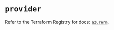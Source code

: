 # `provider`

Refer to the Terraform Registry for docs: [`azurerm`](https://registry.terraform.io/providers/hashicorp/azurerm/4.14.0/docs).
